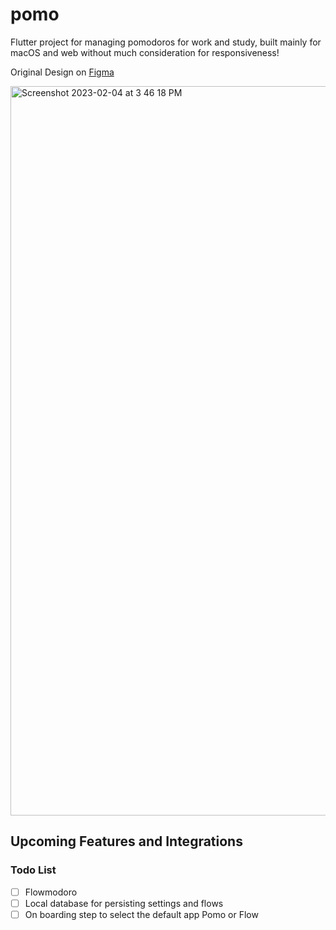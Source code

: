 # pomo

Flutter project for managing pomodoros for work and study, built mainly for macOS and web without much consideration for responsiveness!

Original Design on [Figma](https://www.figma.com/community/file/1112830528857083939)

<img width="1167" alt="Screenshot 2023-02-04 at 3 46 18 PM" src="https://user-images.githubusercontent.com/32733023/216771053-b12bd2fe-fd3c-4233-9347-a51c9a7719fa.png">

## Upcoming Features and Integrations

### Todo List
- [ ] Flowmodoro
- [ ] Local database for persisting settings and flows
- [ ] On boarding step to select the default app Pomo or Flow